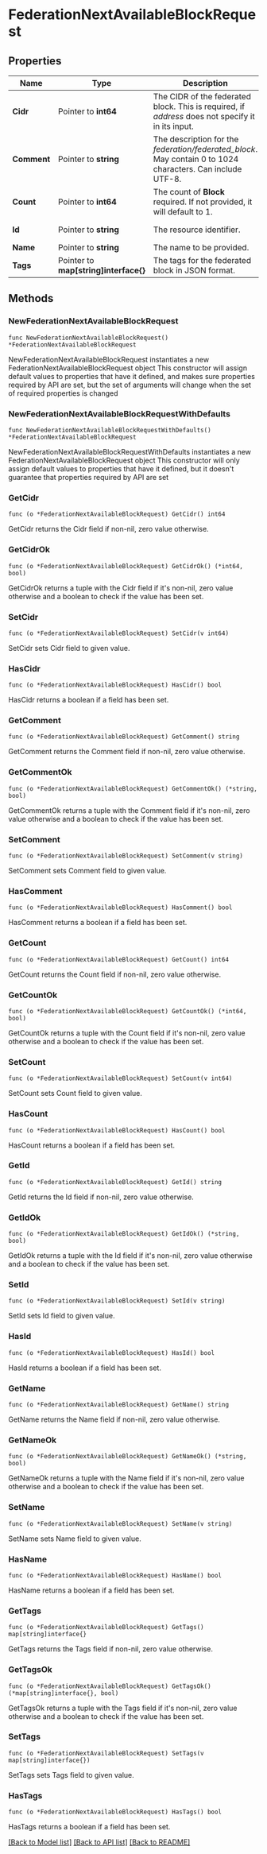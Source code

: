 # FederationNextAvailableBlockRequest

## Properties

Name | Type | Description | Notes
------------ | ------------- | ------------- | -------------
**Cidr** | Pointer to **int64** | The CIDR of the federated block. This is required, if _address_ does not specify it in its input. | [optional] 
**Comment** | Pointer to **string** | The description for the _federation/federated_block_. May contain 0 to 1024 characters. Can include UTF-8. | [optional] 
**Count** | Pointer to **int64** | The count of __Block__ required. If not provided, it will default to 1. | [optional] 
**Id** | Pointer to **string** | The resource identifier. | [optional] [readonly] 
**Name** | Pointer to **string** | The name to be provided. | [optional] 
**Tags** | Pointer to **map[string]interface{}** | The tags for the federated block in JSON format. | [optional] 

## Methods

### NewFederationNextAvailableBlockRequest

`func NewFederationNextAvailableBlockRequest() *FederationNextAvailableBlockRequest`

NewFederationNextAvailableBlockRequest instantiates a new FederationNextAvailableBlockRequest object
This constructor will assign default values to properties that have it defined,
and makes sure properties required by API are set, but the set of arguments
will change when the set of required properties is changed

### NewFederationNextAvailableBlockRequestWithDefaults

`func NewFederationNextAvailableBlockRequestWithDefaults() *FederationNextAvailableBlockRequest`

NewFederationNextAvailableBlockRequestWithDefaults instantiates a new FederationNextAvailableBlockRequest object
This constructor will only assign default values to properties that have it defined,
but it doesn't guarantee that properties required by API are set

### GetCidr

`func (o *FederationNextAvailableBlockRequest) GetCidr() int64`

GetCidr returns the Cidr field if non-nil, zero value otherwise.

### GetCidrOk

`func (o *FederationNextAvailableBlockRequest) GetCidrOk() (*int64, bool)`

GetCidrOk returns a tuple with the Cidr field if it's non-nil, zero value otherwise
and a boolean to check if the value has been set.

### SetCidr

`func (o *FederationNextAvailableBlockRequest) SetCidr(v int64)`

SetCidr sets Cidr field to given value.

### HasCidr

`func (o *FederationNextAvailableBlockRequest) HasCidr() bool`

HasCidr returns a boolean if a field has been set.

### GetComment

`func (o *FederationNextAvailableBlockRequest) GetComment() string`

GetComment returns the Comment field if non-nil, zero value otherwise.

### GetCommentOk

`func (o *FederationNextAvailableBlockRequest) GetCommentOk() (*string, bool)`

GetCommentOk returns a tuple with the Comment field if it's non-nil, zero value otherwise
and a boolean to check if the value has been set.

### SetComment

`func (o *FederationNextAvailableBlockRequest) SetComment(v string)`

SetComment sets Comment field to given value.

### HasComment

`func (o *FederationNextAvailableBlockRequest) HasComment() bool`

HasComment returns a boolean if a field has been set.

### GetCount

`func (o *FederationNextAvailableBlockRequest) GetCount() int64`

GetCount returns the Count field if non-nil, zero value otherwise.

### GetCountOk

`func (o *FederationNextAvailableBlockRequest) GetCountOk() (*int64, bool)`

GetCountOk returns a tuple with the Count field if it's non-nil, zero value otherwise
and a boolean to check if the value has been set.

### SetCount

`func (o *FederationNextAvailableBlockRequest) SetCount(v int64)`

SetCount sets Count field to given value.

### HasCount

`func (o *FederationNextAvailableBlockRequest) HasCount() bool`

HasCount returns a boolean if a field has been set.

### GetId

`func (o *FederationNextAvailableBlockRequest) GetId() string`

GetId returns the Id field if non-nil, zero value otherwise.

### GetIdOk

`func (o *FederationNextAvailableBlockRequest) GetIdOk() (*string, bool)`

GetIdOk returns a tuple with the Id field if it's non-nil, zero value otherwise
and a boolean to check if the value has been set.

### SetId

`func (o *FederationNextAvailableBlockRequest) SetId(v string)`

SetId sets Id field to given value.

### HasId

`func (o *FederationNextAvailableBlockRequest) HasId() bool`

HasId returns a boolean if a field has been set.

### GetName

`func (o *FederationNextAvailableBlockRequest) GetName() string`

GetName returns the Name field if non-nil, zero value otherwise.

### GetNameOk

`func (o *FederationNextAvailableBlockRequest) GetNameOk() (*string, bool)`

GetNameOk returns a tuple with the Name field if it's non-nil, zero value otherwise
and a boolean to check if the value has been set.

### SetName

`func (o *FederationNextAvailableBlockRequest) SetName(v string)`

SetName sets Name field to given value.

### HasName

`func (o *FederationNextAvailableBlockRequest) HasName() bool`

HasName returns a boolean if a field has been set.

### GetTags

`func (o *FederationNextAvailableBlockRequest) GetTags() map[string]interface{}`

GetTags returns the Tags field if non-nil, zero value otherwise.

### GetTagsOk

`func (o *FederationNextAvailableBlockRequest) GetTagsOk() (*map[string]interface{}, bool)`

GetTagsOk returns a tuple with the Tags field if it's non-nil, zero value otherwise
and a boolean to check if the value has been set.

### SetTags

`func (o *FederationNextAvailableBlockRequest) SetTags(v map[string]interface{})`

SetTags sets Tags field to given value.

### HasTags

`func (o *FederationNextAvailableBlockRequest) HasTags() bool`

HasTags returns a boolean if a field has been set.


[[Back to Model list]](../README.md#documentation-for-models) [[Back to API list]](../README.md#documentation-for-api-endpoints) [[Back to README]](../README.md)



